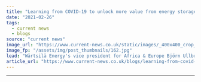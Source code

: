 ```yaml
---
title: "Learning from COVID-19 to unlock more value from energy storage"
date: "2021-02-26"
tags: 
  - current news
  - blogs
source: "current news"
image_url: "https://www.current-news.co.uk/static/images/_400x400_crop_center-center/Lerwick-Power-Station-SSEN-copyright.jpg"
image_fp: "/assets/img/post_thumbnails/162.jpg"
lead: "Wärtsilä Energy's vice president for Africa & Europe Björn Ullbro takes a look at the lessons learnt from COVID-19 by the storage sector, and what more can be done in the coming year."
article_url: "https://www.current-news.co.uk/blogs/learning-from-covid-19-to-unlock-more-value-from-energy-storage?utm_source=rss-feeds&utm_medium=rss&utm_campaign=rss"
---
```


---
